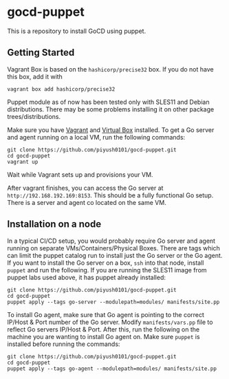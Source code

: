 gocd-puppet
===========

This is a repository to install GoCD using puppet.

Getting Started
---

Vagrant Box is based on the `hashicorp/precise32` box. If you do not have this box, add it with

    vagrant box add hashicorp/precise32

Puppet module as of now has been tested only with SLES11 and Debian distributions.
There may be some problems installing it on other package trees/distributions.

Make sure you have [Vagrant][vagrant] and [Virtual Box][vbox] installed. To get a Go server and agent running on a local VM, run the following commands:

    git clone https://github.com/piyush0101/gocd-puppet.git
    cd gocd-puppet
    vagrant up

[vagrant]: https://www.vagrantup.com/
[vbox]: https://www.virtualbox.org/

Wait while Vagrant sets up and provisions your VM.

After vagrant finishes, you can access the Go server at `http://192.168.192.169:8153`. This should be a fully functional Go setup. There is a server and agent co located on the same VM.

Installation on a node
---

In a typical CI/CD setup, you would probably require Go server and agent running on separate VMs/Containers/Physical Boxes. There are tags which can limit the puppet catalog run to install just the Go server or the Go agent. If you want to install the Go server on a box, `ssh` into that node, install `puppet` and run the following. If you are running the SLES11 image from puppet labs used above, it has puppet already installed:

    git clone https://github.com/piyush0101/gocd-puppet.git
    cd gocd-puppet
    puppet apply --tags go-server --modulepath=modules/ manifests/site.pp
    
To install Go agent, make sure that Go agent is pointing to the correct IP/Host & Port number of the Go server. Modify `manifests/vars.pp` file to reflect Go servers IP/Host & Port. After this, run the following on the machine you are wanting to install Go agent on. Make sure `puppet` is installed before running the commands:

    git clone https://github.com/piyush0101/gocd-puppet.git
    cd gocd-puppet
    puppet apply --tags go-agent --modulepath=modules/ manifests/site.pp
